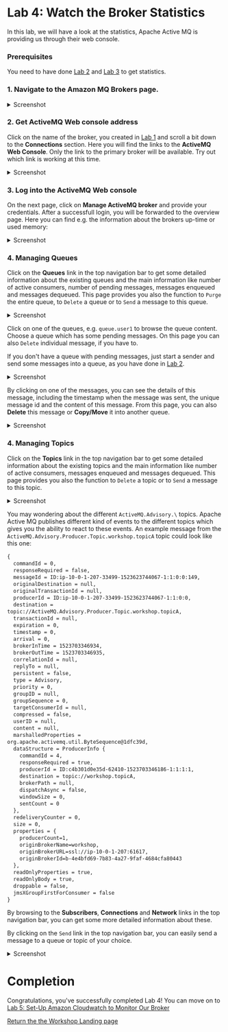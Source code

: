 # Lab 4: Watch the Broker Statistics

In this lab, we will have a look at the statistics, Apache Active MQ is providing us through their web console.

### Prerequisites
You need to have done [Lab 2](/labs/lab-2.md) and [Lab 3](/labs/lab-3.md) to get statistics.  

### 1. Navigate to the Amazon MQ Brokers page.
<details><summary>Screenshot</summary><p>

![Amazon MQ workshop Lab 4 step 1](/images/amazon-mq-broker-overview.png)

</p></details><p/>


### 2. Get ActiveMQ Web console address

Click on the name of the broker, you created in [Lab 1](/labs/lab-1.md) and scroll a bit down to the **Connections** section. Here you will find the links to the **ActiveMQ Web Console**. Only the link to the primary broker will be available. Try out which link is working at this time.

<details><summary>Screenshot</summary><p>

![Amazon MQ workshop Lab 4 step 2](/images/broker-statistics-Step2.png)

</p></details><p/>


### 3. Log into the ActiveMQ Web console

On the next page, click on **Manage ActiveMQ broker** and provide your credentials. After a successfull login, you will be forwarded to the overview page. Here you can find e.g. the information about the brokers up-time or used memory:

<details><summary>Screenshot</summary><p>

![Amazon MQ workshop Lab 4 step 3](/images/broker-statistics-Step3.png)

</p></details><p/>

### 4. Managing Queues

Click on the **Queues** link in the top navigation bar to get some detailed information about the existing queues and the main information like number of active consumers, number of pending messages, messages enqueued and messages dequeued. This page provides you also the function to `Purge` the entire queue, to `Delete` a queue or to `Send` a message to this queue.

<details><summary>Screenshot</summary><p>

![Amazon MQ workshop Lab 4 step 4](/images/broker-statistics-Step4.png)

</p></details><p/>


Click on one of the queues, e.g. `queue.user1` to browse the queue content. Choose a queue which has some pending messages. On this page you can also `Delete` individual message, if you have to.

If you don't have a queue with pending messages, just start a sender and send some messages into a queue, as you have done in [Lab 2](/labs/lab-2.md).

<details><summary>Screenshot</summary><p>

![Amazon MQ workshop Lab 4 step 5](/images/broker-statistics-Step5.png)

</p></details><p/>

By clicking on one of the messages, you can see the details of this message, including the timestamp when the message was sent, the unique message id and the content of this message. From this page, you can also **Delete** this message or **Copy/Move** it into another queue.

<details><summary>Screenshot</summary><p>

![Amazon MQ workshop Lab 4 step 6](/images/broker-statistics-Step6.png)

</p></details><p/>

### 4. Managing Topics

Click on the **Topics** link in the top navigation bar to get some detailed information about the existing topics and the main information like number of active consumers, messages enqueued and messages dequeued. This page provides you also the function to `Delete` a topic or to `Send` a message to this topic.
<details><summary>Screenshot</summary><p>

![Amazon MQ workshop Lab 4 step 7](/images/broker-statistics-Step7.png)

</p></details><p/>

You may wondering about the different `ActiveMQ.Advisory.\` topics. Apache Active MQ publishes different kind of events to the different topics which gives you the ability to react to these events. An example message from the `ActiveMQ.Advisory.Producer.Topic.workshop.topicA` topic could look like this one:

```
{
  commandId = 0,
  responseRequired = false,
  messageId = ID:ip-10-0-1-207-33499-1523623744067-1:1:0:0:149,
  originalDestination = null,
  originalTransactionId = null,
  producerId = ID:ip-10-0-1-207-33499-1523623744067-1:1:0:0,
  destination = topic://ActiveMQ.Advisory.Producer.Topic.workshop.topicA,
  transactionId = null,
  expiration = 0,
  timestamp = 0,
  arrival = 0,
  brokerInTime = 1523703346934,
  brokerOutTime = 1523703346935,
  correlationId = null,
  replyTo = null,
  persistent = false,
  type = Advisory,
  priority = 0,
  groupID = null,
  groupSequence = 0,
  targetConsumerId = null,
  compressed = false,
  userID = null,
  content = null,
  marshalledProperties = org.apache.activemq.util.ByteSequence@1dfc39d,
  dataStructure = ProducerInfo {
    commandId = 4,
    responseRequired = true,
    producerId = ID:c4b301d0e35d-62410-1523703346186-1:1:1:1,
    destination = topic://workshop.topicA,
    brokerPath = null,
    dispatchAsync = false,
    windowSize = 0,
    sentCount = 0
  },
  redeliveryCounter = 0,
  size = 0,
  properties = {
    producerCount=1,
    originBrokerName=workshop,
    originBrokerURL=ssl://ip-10-0-1-207:61617,
    originBrokerId=b-4e4bfd69-7b83-4a27-9faf-4684cfa80443
  },
  readOnlyProperties = true,
  readOnlyBody = true,
  droppable = false,
  jmsXGroupFirstForConsumer = false
}
```

By browsing to the **Subscribers**, **Connections** and **Network** links in the top navigation bar, you can get some more detailed information about these.

By clicking on the `Send` link in the top navigation bar, you can easily send a message to a queue or topic of your choice.

<details><summary>Screenshot</summary><p>

![Amazon MQ workshop Lab 4 step 10](/images/broker-statistics-Step10.png)

</p></details><p/>

# Completion

Congratulations, you've successfully completed Lab 4! You can move on to [Lab 5: Set-Up Amazon Cloudwatch to Monitor Our Broker](/labs/lab-5.md)

[Return the the Workshop Landing page](/README.md)